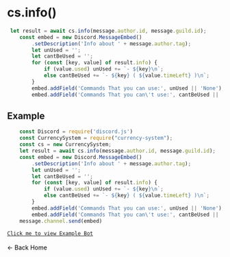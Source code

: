 # cs.info()
```js
 let result = await cs.info(message.author.id, message.guild.id);
    const embed = new Discord.MessageEmbed()
        .setDescription('Info about ' + message.author.tag);
        let unUsed = '';
        let cantBeUsed = '';
        for (const [key, value] of result.info) {
            if (value.used) unUsed += `- ${key}\n`;
            else cantBeUsed += `- ${key} ( ${value.timeLeft} )\n`;
        }
        embed.addField('Commands That you can use:', unUsed || 'None');
        embed.addField('Commands That you can\'t use:', cantBeUsed || 'None');
```
## Example
```js
    const Discord = require('discord.js')
    const CurrencySystem = require("currency-system");
    const cs = new CurrencySystem;
    let result = await cs.info(message.author.id, message.guild.id);
    const embed = new Discord.MessageEmbed()
        .setDescription('Info about ' + message.author.tag);
        let unUsed = '';
        let cantBeUsed = '';
        for (const [key, value] of result.info) {
            if (value.used) unUsed += `- ${key}\n`;
            else cantBeUsed += `- ${key} ( ${value.timeLeft} )\n`;
        }
        embed.addField('Commands That you can use:', unUsed || 'None');
        embed.addField('Commands That you can\'t use:', cantBeUsed || 'None');
    message.channel.send(embed)
```
[`Click me to view Example Bot`](https://github.com/BIntelligent/currency-system/tree/main/v12-ExampleBot) <br><br>
<a href="https://bintelligent.github.io/currency-system/examples/removeUserItem" class="button"><- Back</a>
<a href="https://bintelligent.github.io/currency-system/" class="button">Home</a> <br><br><br>
<style>
.button {
    -webkit-appearance: button;
    -moz-appearance: button;
    appearance: button;
    text-align: center;
    text-decoration: none;
    color: initial;
}
 </style>
